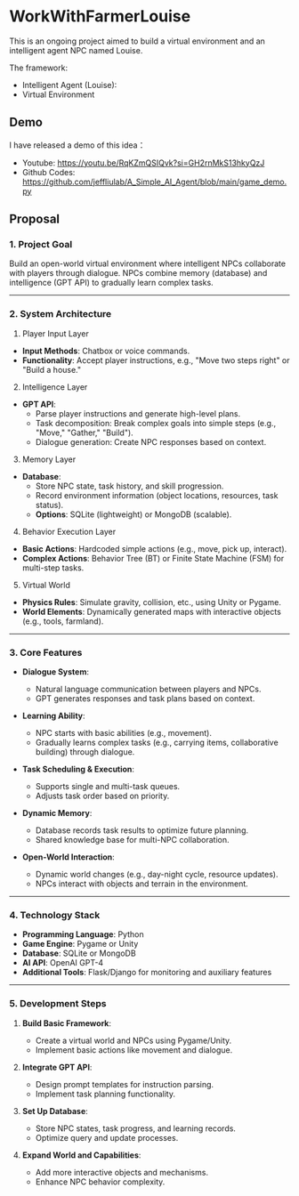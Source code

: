 # WorkWithFarmerLouise

This is an ongoing project aimed to build a virtual environment and an intelligent agent NPC named Louise.

The framework:
* Intelligent Agent (Louise):
* Virtual Environment

## Demo

I have released a demo of this idea：
* Youtube: https://youtu.be/RqKZmQSIQvk?si=GH2rnMkS13hkyQzJ
* Github Codes: https://github.com/jeffliulab/A_Simple_AI_Agent/blob/main/game_demo.py

## Proposal

### 1. Project Goal
Build an open-world virtual environment where intelligent NPCs collaborate with players through dialogue. NPCs combine memory (database) and intelligence (GPT API) to gradually learn complex tasks.

---

### 2. System Architecture

1) Player Input Layer  
- **Input Methods**: Chatbox or voice commands.  
- **Functionality**: Accept player instructions, e.g., "Move two steps right" or "Build a house."

2) Intelligence Layer  
- **GPT API**:  
  - Parse player instructions and generate high-level plans.  
  - Task decomposition: Break complex goals into simple steps (e.g., "Move," "Gather," "Build").  
  - Dialogue generation: Create NPC responses based on context.

3) Memory Layer  
- **Database**:  
  - Store NPC state, task history, and skill progression.  
  - Record environment information (object locations, resources, task status).  
  - **Options**: SQLite (lightweight) or MongoDB (scalable).

4) Behavior Execution Layer  
- **Basic Actions**: Hardcoded simple actions (e.g., move, pick up, interact).  
- **Complex Actions**: Behavior Tree (BT) or Finite State Machine (FSM) for multi-step tasks.

5) Virtual World  
- **Physics Rules**: Simulate gravity, collision, etc., using Unity or Pygame.  
- **World Elements**: Dynamically generated maps with interactive objects (e.g., tools, farmland).

---

### 3. Core Features

- **Dialogue System**:  
  - Natural language communication between players and NPCs.  
  - GPT generates responses and task plans based on context.

- **Learning Ability**:  
  - NPC starts with basic abilities (e.g., movement).  
  - Gradually learns complex tasks (e.g., carrying items, collaborative building) through dialogue.

- **Task Scheduling & Execution**:  
  - Supports single and multi-task queues.  
  - Adjusts task order based on priority.

- **Dynamic Memory**:  
  - Database records task results to optimize future planning.  
  - Shared knowledge base for multi-NPC collaboration.

- **Open-World Interaction**:  
  - Dynamic world changes (e.g., day-night cycle, resource updates).  
  - NPCs interact with objects and terrain in the environment.

---

### 4. Technology Stack

- **Programming Language**: Python  
- **Game Engine**: Pygame or Unity  
- **Database**: SQLite or MongoDB  
- **AI API**: OpenAI GPT-4  
- **Additional Tools**: Flask/Django for monitoring and auxiliary features  

---

### 5. Development Steps

1. **Build Basic Framework**:  
   - Create a virtual world and NPCs using Pygame/Unity.  
   - Implement basic actions like movement and dialogue.

2. **Integrate GPT API**:  
   - Design prompt templates for instruction parsing.  
   - Implement task planning functionality.

3. **Set Up Database**:  
   - Store NPC states, task progress, and learning records.  
   - Optimize query and update processes.

4. **Expand World and Capabilities**:  
   - Add more interactive objects and mechanisms.  
   - Enhance NPC behavior complexity.
